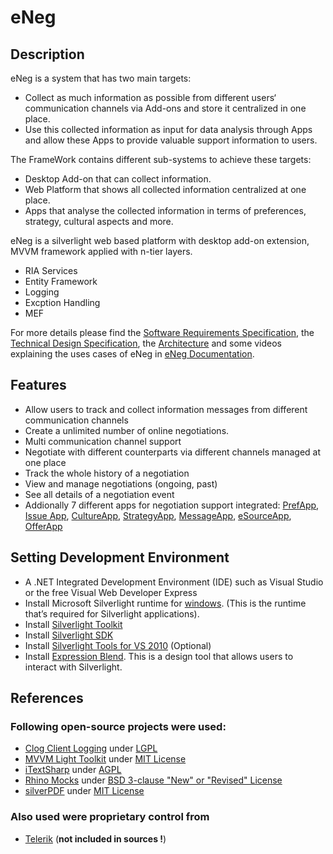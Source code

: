 # eNeg

## Description

eNeg is a system that has two main targets:

*	Collect as much information as possible from different users‘ communication channels via Add-ons and store it centralized in one place.
* Use this collected information as input for data analysis through Apps and allow these Apps to provide valuable support information to users.

The FrameWork contains different sub-systems to achieve these targets:

* Desktop Add-on that can collect information.
* Web Platform that shows all collected information centralized at one place.
* Apps that analyse the collected information in terms of preferences, strategy, cultural aspects and more.

eNeg is a silverlight web based platform with desktop add-on extension, MVVM framework applied with n-tier layers.

* RIA Services
* Entity Framework
* Logging
* Excption Handling
* MEF

For more details please find the [Software Requirements Specification](https://github.com/ivconsult/eNeg/blob/master/eNeg%20Documentation/SRS_eNeg_Negotiation_Framework.docx), the [Technical Design Specification](https://github.com/ivconsult/eNeg/blob/master/eNeg%20Documentation/eNeg_TDS_KR.docx), the [Architecture](https://github.com/ivconsult/eNeg/blob/master/eNeg%20Documentation/eNEG%20Infrastructure%20logical%20Architecture.docx) and some videos explaining the uses cases of eNeg in [eNeg Documentation](https://github.com/ivconsult/eNeg/tree/master/eNeg%20Documentation).

## Features

* Allow users to track and collect information messages from different communication channels
* Create a unlimited number of online negotiations.
* Multi communication channel support
* Negotiate with different counterparts via different channels managed at one place
* Track the whole history of a negotiation
* View and manage negotiations (ongoing, past)
* See all details of a negotiation event
* Addionally 7 different apps for negotiation support integrated: [PrefApp](https://github.com/ivconsult/eNeg-PrefApp), [Issue App](https://github.com/ivconsult/eNeg-IssueApp), [CultureApp](https://github.com/ivconsult/eNeg-CultureApp), [StrategyApp](https://github.com/ivconsult/eNeg-StrategyApp), [MessageApp](https://github.com/ivconsult/eNeg-MessageApp), [eSourceApp](https://github.com/ivconsult/eNeg-eSourceApp), [OfferApp](https://github.com/ivconsult/eNeg-OfferApp)

## Setting Development Environment

* A .NET Integrated Development Environment (IDE) such as Visual Studio or the free Visual Web Developer Express
* Install Microsoft Silverlight runtime for [windows](https://go.microsoft.com/fwlink/?LinkId=229324). (This is the runtime that’s required for Silverlight applications).
* Install [Silverlight Toolkit](https://silverlight.codeplex.com/releases/view/78435)
* Install [Silverlight SDK](https://www.microsoft.com/en-us/download/details.aspx?id=28359)
* Install [Silverlight Tools for VS 2010](https://www.microsoft.com/en-us/download/details.aspx?id=28358) (Optional)
* Install [Expression Blend](https://www.microsoft.com/en-eg/download/details.aspx?id=3062). This is a design tool that allows users to interact with Silverlight.

## References
### Following open-source projects were used:
* [Clog Client Logging](http://clog.codeplex.com) under [LGPL](http://clog.codeplex.com/license)
* [MVVM Light Toolkit](http://www.mvvmlight.net) under [MIT License](http://mvvmlight.codeplex.com/license)
* [iTextSharp](https://github.com/itext/itextsharp) under [AGPL](https://github.com/itext/itextsharp/blob/develop/LICENSE.md)
* [Rhino Mocks](https://github.com/ayende/rhino-mocks) under [BSD 3-clause "New" or "Revised" License](https://github.com/ayende/rhino-mocks/blob/master/license.txt)
* [silverPDF](https://silverpdf.codeplex.com/) under [MIT License](https://silverpdf.codeplex.com/license)

### Also used were proprietary control from 
* [Telerik](http://www.telerik.com/products/wpf/overview.aspx) (**not included in sources !**)
